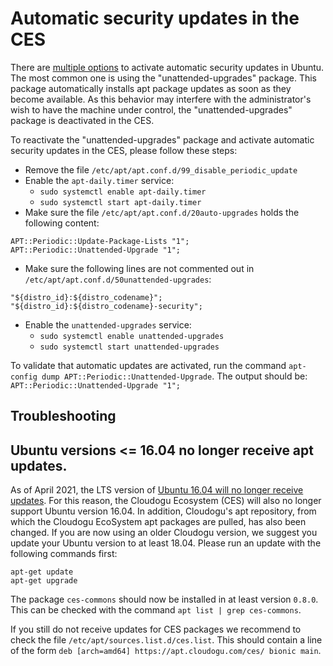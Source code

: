 # Automatic security updates in the CES

There are [multiple options](https://help.ubuntu.com/community/AutomaticSecurityUpdates) to activate automatic security updates in Ubuntu. The most common one is using the "unattended-upgrades" package. This package automatically installs apt package updates as soon as they become available.
As this behavior may interfere with the administrator's wish to have the machine under control, the "unattended-upgrades" package is deactivated in the CES.

To reactivate the "unattended-upgrades" package and activate automatic security updates in the CES, please follow these steps:

- Remove the file `/etc/apt/apt.conf.d/99_disable_periodic_update`
- Enable the `apt-daily.timer` service:
  - `sudo systemctl enable apt-daily.timer`
  - `sudo systemctl start apt-daily.timer`
- Make sure the file `/etc/apt/apt.conf.d/20auto-upgrades` holds the following content:

```
APT::Periodic::Update-Package-Lists "1";
APT::Periodic::Unattended-Upgrade "1";
```

- Make sure the following lines are not commented out in `/etc/apt/apt.conf.d/50unattended-upgrades`:

```
"${distro_id}:${distro_codename}";
"${distro_id}:${distro_codename}-security";
```

- Enable the `unattended-upgrades` service:
  - `sudo systemctl enable unattended-upgrades`
  - `sudo systemctl start unattended-upgrades`

To validate that automatic updates are activated, run the command `apt-config dump APT::Periodic::Unattended-Upgrade`.
The output should be: `APT::Periodic::Unattended-Upgrade "1";`

## Troubleshooting
## Ubuntu versions <= 16.04 no longer receive apt updates.
As of April 2021, the LTS version of [Ubuntu 16.04 will no longer receive updates](https://ubuntu.com/about/release-cycle).
For this reason, the Cloudogu Ecosystem (CES) will also no longer support Ubuntu version 16.04. In addition, Cloudogu's apt repository, from which the Cloudogu EcoSystem apt packages are pulled, has also been changed.
If you are now using an older Cloudogu version, we suggest you update your Ubuntu version to at least 18.04. Please run an update with the following commands first:
```shell
apt-get update
apt-get upgrade
```
The package `ces-commons` should now be installed in at least version `0.8.0`. This can be checked with the command `apt list | grep ces-commons`.

If you still do not receive updates for CES packages we recommend to check the file `/etc/apt/sources.list.d/ces.list`. This should contain a line of the form `deb [arch=amd64] https://apt.cloudogu.com/ces/ bionic main`.

